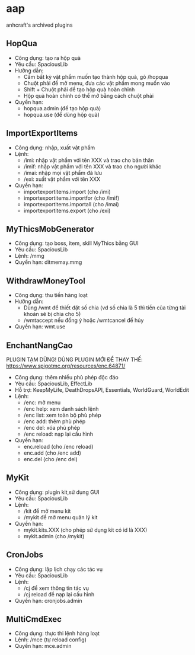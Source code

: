 # aap
anhcraft's archived plugins

## HopQua
- Công dụng: tạo ra hộp quà
- Yêu cầu: SpaciousLib
- Hưỡng dẫn:
  + Cầm bất kỳ vật phẩm muốn tạo thành hộp quà, gõ /hopqua
  + Chuột phải để mở menu, đưa các vật phẩm mong muốn vào
  + Shift + Chuột phải để tạo hộp quà hoàn chỉnh
  + Hộp quà hoàn chỉnh có thể mở bằng cách chuột phải
- Quyền hạn:
  + hopqua.admin (để tạo hộp quà)
  + hopqua.use (để dùng hộp quà)
  
## ImportExportItems
- Công dụng: nhập, xuất vật phẩm
- Lệnh:
  + /imi: nhập vật phẩm với tên XXX và trao cho bản thân
  + /imif: nhập vật phẩm với tên XXX và trao cho người khác
  + /imai: nhập mọi vật phẩm đã lưu
  + /exi: xuất vật phẩm với tên XXX
- Quyền hạn:
  + importexportitems.import (cho /imi)
  + importexportitems.importfor (cho /imif)
  + importexportitems.importall (cho /imai)
  + importexportitems.export (cho /exi)
  
## MyThicsMobGenerator
- Công dụng: tạo boss, item, skill MyThics bằng GUI
- Yêu cầu: SpaciousLib
- Lệnh: /mmg
- Quyền hạn: ditmemay.mmg

## WithdrawMoneyTool
- Công dụng: thu tiền hàng loạt
- Hưỡng dẫn:
  + Dùng /wmt để thiết đặt số chia (vd số chia là 5 thì tiền của từng tài khoản sẽ bị chia cho 5)
  + /wmtaccept nếu đồng ý hoặc /wmtcancel để hủy
- Quyền hạn: wmt.use

## EnchantNangCao
PLUGIN TẠM DỪNG! DÙNG PLUGIN MỚI ĐỂ THAY THẾ: https://www.spigotmc.org/resources/enc.64871/
- Công dụng: thêm nhiều phù phép độc đáo
- Yêu cầu: SpaciousLib, EffectLib
- Hỗ trợ: KeepMyLife, DeathDropsAPI, Essentials, WorldGuard, WorldEdit
- Lệnh: 
  + /enc: mở menu
  + /enc help: xem danh sách lệnh
  + /enc list: xem toàn bộ phù phép
  + /enc add: thêm phù phép
  + /enc del: xóa phù phép
  + /enc reload: nạp lại cấu hình
- Quyền hạn:
  + enc.reload (cho /enc reload)
  + enc.add (cho /enc add)
  + enc.del (cho /enc del)

## MyKit
- Công dụng: plugin kit,sử dụng GUI
- Yêu cầu: SpaciousLib
- Lệnh:
  + /kit để mở menu kit
  + /mykit để mở menu quản lý kit
- Quyền hạn: 
  + mykit.kits.XXX (cho phép sử dụng kit có id là XXX)
  + mykit.admin (cho /mykit)

## CronJobs
- Công dụng: lập lịch chạy các tác vụ
- Yêu cầu: SpaciousLib
- Lệnh:
  + /cj để xem thông tin tác vụ
  + /cj reload để nạp lại cấu hình
- Quyền hạn: cronjobs.admin

## MultiCmdExec
- Công dụng: thực thi lệnh hàng loạt
- Lệnh: /mce (tự reload config)
- Quyền hạn: mce.admin
